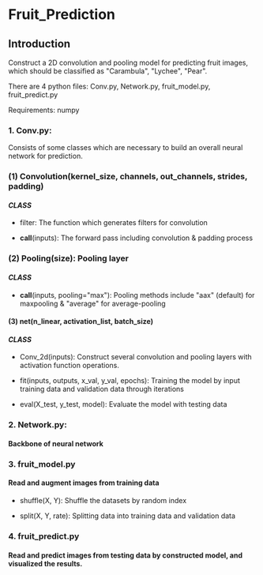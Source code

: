 # Fruit_Prediction

## Introduction

Construct a 2D convolution and pooling model for predicting fruit images, which should be classified as "Carambula", "Lychee", "Pear".

There are 4 python files: Conv.py, Network.py, fruit_model.py, fruit_predict.py

Requirements: numpy

### 1. Conv.py:

Consists of some classes which are necessary to build an overall neural network for prediction.

### (1) Convolution(kernel_size, channels, out_channels, strides, padding)

#### _CLASS_

* filter: The function which generates filters for convolution

* __call__(inputs): The forward pass including convolution & padding process

### (2) Pooling(size): Pooling layer

#### _CLASS_

* __call__(inputs, pooling="max"): Pooling methods include "aax" (default) for maxpooling & "average" for average-pooling


#### (3) net(n_linear, activation_list, batch_size)

#### _CLASS_

* Conv_2d(inputs): Construct several convolution and pooling layers with activation function operations.

* fit(inputs, outputs, x_val, y_val, epochs): Training the model by input training data and validation data through iterations

* eval(X_test, y_test, model): Evaluate the model with testing data

### 2. Network.py:

#### Backbone of neural network

### 3. fruit_model.py

#### Read and augment images from training data

* shuffle(X, Y): Shuffle the datasets by random index

* split(X, Y, rate): Splitting data into training data and validation data

### 4. fruit_predict.py

#### Read and predict images from testing data by constructed model, and visualized the results.
